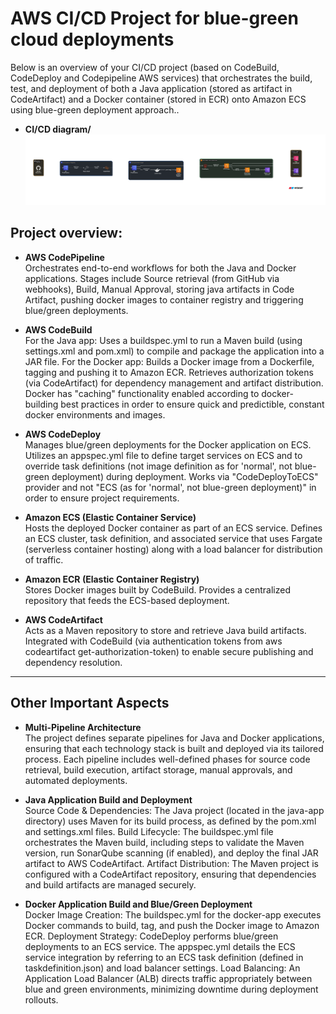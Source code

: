 # AWS CI/CD Project for blue-green cloud deployments
Below is an overview of your CI/CD project (based on CodeBuild, CodeDeploy and Codepipeline AWS services) that orchestrates the build, test, and deployment of both a Java application (stored as artifact in CodeArtifact) and a Docker container (stored in ECR) onto Amazon ECS using blue-green deployment approach.. 

- **CI/CD diagram/**
![AWS CodePipeline project](cicdproject.png)

## Project overview:
- **AWS CodePipeline**  
Orchestrates end-to-end workflows for both the Java and Docker applications.
Stages include Source retrieval (from GitHub via webhooks), Build, Manual Approval, storing java artifacts in Code Artifact, pushing docker images to container registry and triggering blue/green deployments.

- **AWS CodeBuild**  
For the Java app: Uses a buildspec.yml to run a Maven build (using settings.xml and pom.xml) to compile and package the application into a JAR file.
For the Docker app: Builds a Docker image from a Dockerfile, tagging and pushing it to Amazon ECR. 
Retrieves authorization tokens (via CodeArtifact) for dependency management and artifact distribution. Docker has "caching" functionality enabled according to docker-building best practices in order to ensure quick and predictible, constant docker environments and images.

- **AWS CodeDeploy**  
Manages blue/green deployments for the Docker application on ECS.
Utilizes an appspec.yml file to define target services on ECS and to override task definitions (not image definition as for 'normal', not blue-green deployment) during deployment. Works via "CodeDeployToECS" provider and not "ECS (as for 'normal', not blue-green deployment)" in order to ensure project requirements.

- **Amazon ECS (Elastic Container Service)**  
Hosts the deployed Docker container as part of an ECS service.
Defines an ECS cluster, task definition, and associated service that uses Fargate (serverless container hosting) along with a load balancer for distribution of traffic.

- **Amazon ECR (Elastic Container Registry)**  
Stores Docker images built by CodeBuild.
Provides a centralized repository that feeds the ECS-based deployment.

- **AWS CodeArtifact**  
Acts as a Maven repository to store and retrieve Java build artifacts.
Integrated with CodeBuild (via authentication tokens from aws codeartifact get-authorization-token) to enable secure publishing and dependency resolution.

---

## Other Important Aspects

- **Multi-Pipeline Architecture**  
The project defines separate pipelines for Java and Docker applications, ensuring that each technology stack is built and deployed via its tailored process.
Each pipeline includes well-defined phases for source code retrieval, build execution, artifact storage, manual approvals, and automated deployments.

- **Java Application Build and Deployment**  
Source Code & Dependencies: The Java project (located in the java-app directory) uses Maven for its build process, as defined by the pom.xml and settings.xml files.
Build Lifecycle: The buildspec.yml file orchestrates the Maven build, including steps to validate the Maven version, run SonarQube scanning (if enabled), and deploy the final JAR artifact to AWS CodeArtifact.
Artifact Distribution: The Maven project is configured with a CodeArtifact repository, ensuring that dependencies and build artifacts are managed securely.

- **Docker Application Build and Blue/Green Deployment**  
Docker Image Creation: The buildspec.yml for the docker-app executes Docker commands to build, tag, and push the Docker image to Amazon ECR.
Deployment Strategy: CodeDeploy performs blue/green deployments to an ECS service. The appspec.yml details the ECS service integration by referring to an ECS task definition (defined in taskdefinition.json) and load balancer settings.
Load Balancing: An Application Load Balancer (ALB) directs traffic appropriately between blue and green environments, minimizing downtime during deployment rollouts.